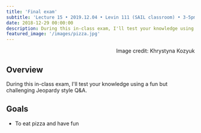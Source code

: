 ```yaml
---
title: 'Final exam'
subtitle: 'Lecture 15 • 2019.12.04 • Levin 111 (SAIL classroom) • 3-5pm'
date: 2018-12-29 00:00:00
description: During this in-class exam, I'll test your knowledge using a fun but challenging Jeopardy style Q&A (and we'll eat pizza!). 
featured_image: '/images/pizza.jpg'
---
```


<div style="text-align: right"> Image credit: Khrystyna Kozyuk </div>


## Overview

During this in-class exam, I'll test your knowledge using a fun but challenging Jeopardy style Q&A. 

## Goals

* To eat pizza and have fun
